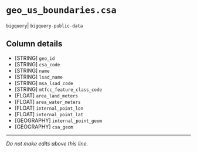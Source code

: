# `geo_us_boundaries.csa`
`bigquery`| `bigquery-public-data`

## Column details
* [STRING]    `geo_id`
* [STRING]    `csa_code`
* [STRING]    `name`
* [STRING]    `lsad_name`
* [STRING]    `msa_lsad_code`
* [STRING]    `mtfcc_feature_class_code`
* [FLOAT]     `area_land_meters`
* [FLOAT]     `area_water_meters`
* [FLOAT]     `internal_point_lon`
* [FLOAT]     `internal_point_lat`
* [GEOGRAPHY] `internal_point_geom`
* [GEOGRAPHY] `csa_geom`

-------------------------------------------------------------------------------
*Do not make edits above this line.*
